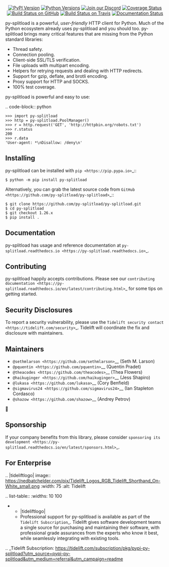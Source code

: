    <p align="center">
      <a href="https://pypi.org/project/py-splitload"><img alt="PyPI Version" src="https://img.shields.io/pypi/v/py-splitload.svg?maxAge=86400" /></a>
      <a href="https://pypi.org/project/py-splitload"><img alt="Python Versions" src="https://img.shields.io/pypi/pyversions/py-splitload.svg?maxAge=86400" /></a>
      <a href="https://discord.gg/CHEgCZN"><img alt="Join our Discord" src="https://img.shields.io/discord/756342717725933608?color=%237289da&label=discord" /></a>
      <a href="https://codecov.io/gh/py-splitload/py-splitload"><img alt="Coverage Status" src="https://img.shields.io/codecov/c/github/py-splitload/py-splitload.svg" /></a>
      <a href="https://github.com/py-splitload/py-splitload/actions?query=workflow%3ACI"><img alt="Build Status on GitHub" src="https://github.com/py-splitload/py-splitload/workflows/CI/badge.svg" /></a>
      <a href="https://travis-ci.org/py-splitload/py-splitload"><img alt="Build Status on Travis" src="https://travis-ci.org/py-splitload/py-splitload.svg?branch=master" /></a>
      <a href="https://py-splitload.readthedocs.io"><img alt="Documentation Status" src="https://readthedocs.org/projects/py-splitload/badge/?version=latest" /></a>
   </p>

py-splitload is a powerful, *user-friendly* HTTP client for Python. Much of the
Python ecosystem already uses py-splitload and you should too.
py-splitload brings many critical features that are missing from the Python
standard libraries:

- Thread safety.
- Connection pooling.
- Client-side SSL/TLS verification.
- File uploads with multipart encoding.
- Helpers for retrying requests and dealing with HTTP redirects.
- Support for gzip, deflate, and brotli encoding.
- Proxy support for HTTP and SOCKS.
- 100% test coverage.

py-splitload is powerful and easy to use:

.. code-block:: python

    >>> import py-splitload
    >>> http = py-splitload.PoolManager()
    >>> r = http.request('GET', 'http://httpbin.org/robots.txt')
    >>> r.status
    200
    >>> r.data
    'User-agent: *\nDisallow: /deny\n'


Installing
----------

py-splitload can be installed with `pip <https://pip.pypa.io>`_::

    $ python -m pip install py-splitload

Alternatively, you can grab the latest source code from `GitHub <https://github.com/py-splitload/py-splitload>`_::

    $ git clone https://github.com/py-splitload/py-splitload.git
    $ cd py-splitload
    $ git checkout 1.26.x
    $ pip install .


Documentation
-------------

py-splitload has usage and reference documentation at `py-splitload.readthedocs.io <https://py-splitload.readthedocs.io>`_.


Contributing
------------

py-splitload happily accepts contributions. Please see our
`contributing documentation <https://py-splitload.readthedocs.io/en/latest/contributing.html>`_
for some tips on getting started.


Security Disclosures
--------------------

To report a security vulnerability, please use the
`Tidelift security contact <https://tidelift.com/security>`_.
Tidelift will coordinate the fix and disclosure with maintainers.


Maintainers
-----------

- `@sethmlarson <https://github.com/sethmlarson>`__ (Seth M. Larson)
- `@pquentin <https://github.com/pquentin>`__ (Quentin Pradet)
- `@theacodes <https://github.com/theacodes>`__ (Thea Flowers)
- `@haikuginger <https://github.com/haikuginger>`__ (Jess Shapiro)
- `@lukasa <https://github.com/lukasa>`__ (Cory Benfield)
- `@sigmavirus24 <https://github.com/sigmavirus24>`__ (Ian Stapleton Cordasco)
- `@shazow <https://github.com/shazow>`__ (Andrey Petrov)

👋


Sponsorship
-----------

If your company benefits from this library, please consider `sponsoring its
development <https://py-splitload.readthedocs.io/en/latest/sponsors.html>`_.


For Enterprise
--------------

.. |tideliftlogo| image:: https://nedbatchelder.com/pix/Tidelift_Logos_RGB_Tidelift_Shorthand_On-White_small.png
   :width: 75
   :alt: Tidelift

.. list-table::
   :widths: 10 100

   * - |tideliftlogo|
     - Professional support for py-splitload is available as part of the `Tidelift
       Subscription`_.  Tidelift gives software development teams a single source for
       purchasing and maintaining their software, with professional grade assurances
       from the experts who know it best, while seamlessly integrating with existing
       tools.

.. _Tidelift Subscription: https://tidelift.com/subscription/pkg/pypi-py-splitload?utm_source=pypi-py-splitload&utm_medium=referral&utm_campaign=readme

